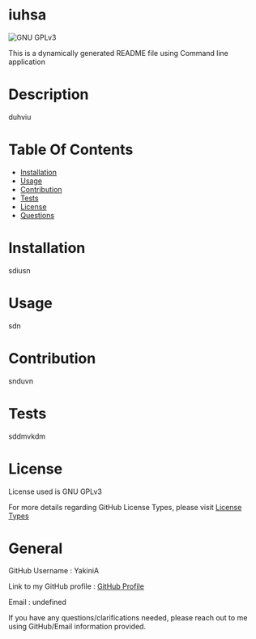 
# iuhsa

![GNU GPLv3](https://img.shields.io/badge/License-GNU%20GPLv3-blue.svg)

This is a dynamically generated README file using Command line application

# Description

duhviu

# Table Of Contents

* [Installation](#Installation)
* [Usage](#Usage)
* [Contribution](#Contribution)
* [Tests](#Tests)
* [License](#License)
* [Questions](#General)

# Installation

sdiusn

# Usage

sdn

# Contribution

snduvn

# Tests
sddmvkdm

# License

License used is GNU GPLv3

For more details regarding GitHub License Types, please visit [License Types](https://choosealicense.com/licenses/)

# General

GitHub Username : YakiniA

Link to my GitHub profile : [GitHub Profile](https://github.com/YakiniA)

Email : undefined

If you have any questions/clarifications needed, please reach out to me using GitHub/Email information provided.
